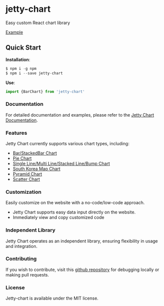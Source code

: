 # **jetty-chart**

Easy custom React chart library

[Example](http://www.jetty-chart.com)

## Quick Start

**Installation**:

```jsx
$ npm i -g npm
$ npm i --save jetty-chart
```

**Use**:

```jsx
import {BarChart} from 'jetty-chart'
```

### **Documentation**

For detailed documentation and examples, please refer to the [Jetty Chart Documentation](https://jetty-chart.com/document).

### **Features**
Jetty Chart currently supports various chart types, including:

- [Bar/StackedBar Chart](https://github.com/sdh20282/jetty-chart/tree/release/src/bars)
- [Pie Chart](https://github.com/sdh20282/jetty-chart/tree/release/src/pies)
- [Single Line/Multi Line/Stacked Line/Bump Chart](https://github.com/sdh20282/jetty-chart/tree/release/src/lines)
- [South Korea Map Chart](https://github.com/sdh20282/jetty-chart/tree/release/src/maps)
- [Pyramid Chart](https://github.com/sdh20282/jetty-chart/tree/release/src/pyramid)
- [Scatter Chart](https://github.com/sdh20282/jetty-chart/tree/release/src/scatter)


### Customization

Easily customize on the website with a no-code/low-code approach.

- Jetty Chart supports easy data input directly on the website.
- Immediately view and copy customized code

### Independent Library

Jetty Chart operates as an independent library, ensuring flexibility in usage and integration.

### ****Contributing****

If you wish to contribute, visit this [github repository](https://github.com/sdh20282/jetty-chart) for debugging locally or making pull requests.

### **License**

Jetty-chart is available under the MIT license.